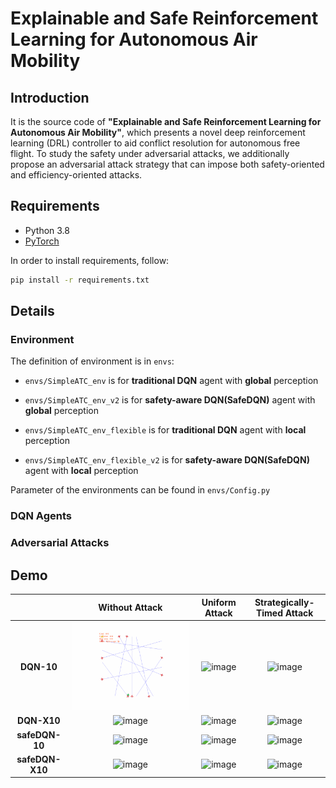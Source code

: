 # Explainable and Safe Reinforcement Learning for Autonomous Air Mobility

## Introduction
It is the source code of **"Explainable and Safe Reinforcement Learning for Autonomous Air Mobility"**, which presents a novel deep reinforcement learning (DRL)
controller to aid conflict resolution for autonomous free flight. To study the safety under adversarial attacks, we additionally propose an adversarial attack strategy that can impose both safety-oriented and efficiency-oriented attacks.

## Requirements

* Python 3.8
* [PyTorch](http://pytorch.org/)

In order to install requirements, follow:

```bash
pip install -r requirements.txt
```
## Details

### Environment

The definition of environment is in `envs`: 

* `envs/SimpleATC_env` is for **traditional DQN** agent with **global** perception

* `envs/SimpleATC_env_v2` is for **safety-aware DQN(SafeDQN)** agent with **global** perception

* `envs/SimpleATC_env_flexible` is for **traditional DQN** agent with **local** perception

* `envs/SimpleATC_env_flexible_v2` is for **safety-aware DQN(SafeDQN)** agent with **local** perception

Parameter of the environments can be found in `envs/Config.py`

### DQN Agents

### Adversarial Attacks

## Demo
|                  |         Without Attack         |                     Uniform Attack                      |           Strategically-Timed Attack            |
|:----------------:|:------------------------------:|:-------------------------------------------------------:|:-----------------------------------------------:|
|    **DQN-10**    |   ![image](gifs/DQN-10.gif)    |           ![image](gifs/DQN-10-UniAttack.gif)           |       ![image](gifs/DQN-10-STAttack.gif)        |
|   **DQN-X10**    |   ![image](gifs/DQN-X10.gif)   |          ![image](gifs/DQN-X10-UniAttack.gif)           |       ![image](gifs/DQN-X10-STAttack.gif)       |
|  **safeDQN-10**  | ![image](gifs/safeDQN-10.gif)  |         ![image](gifs/safeDQN-10-UniAttack.gif)         |     ![image](gifs/safeDQN-10-STAttack.gif)      | 
| **safeDQN-X10**  | ![image](gifs/safeDQN-X10.gif) |        ![image](gifs/safeDQN-X10-UniAttack.gif)         |     ![image](gifs/safeDQN-X10-STAttack.gif)     |






